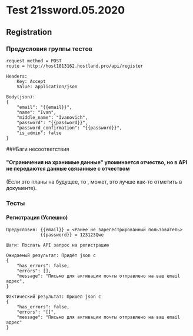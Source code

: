 # Test 21ssword.05.2020

## Registration
### Предусловия группы тестов
```
request method = POST
route = http://host1813162.hostland.pro/api/register

Headers:  
    Key: Accept  
    Value: application/json   

Body(json):     
{
    "email": "{{email}}",
    "name": "Ivan",
    "middle_name": "Ivanovich",
    "password": "{{password}}",
    "password_confirmation": "{{password}}",
    "is_admin": false
}
```
###Баги несоответствия
#### "Ограничения на хранимые данные" упоминается отчество, но в API не передаются данные связанные с отчеством 
(Если это планы на будущее, то , может, это лучше как-то отметить в документе).


### Тесты
#### Регистрация (Успешно)
```
Предусловия: {{email}} = <Ранее не зарегестрированный пользователь>
             {{password}} = 123123Qwe
             
Шаги: Послать API запрос на регистрацию 

Ожидаемый результат: Придёт json с
{
    "has_errors": false,
    "errors": [],
    "message": "Письмо для активации почты отправлено на ваш email адрес",
}

Фактический результат: Пришёл json с
{
    "has_errors": false,
    "errors": "[]",
    "message": "Письмо для активации почты отправлено на ваш email адрес"
}
```
